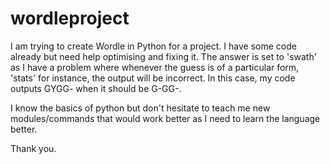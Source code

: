 # wordleproject
I am trying to create Wordle in Python for a project. I have some code already but need help optimising and fixing it. The answer is set to 'swath' as I have a problem where whenever the guess is of a particular form, 'stats' for instance, the output will be incorrect. In this case, my code outputs GYGG- when it should be G-GG-. 

I know the basics of python but don't hesitate to teach me new modules/commands that would work better as I need to learn the language better.

Thank you.
